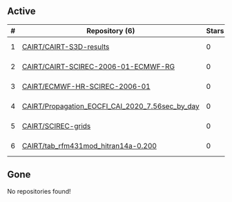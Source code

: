 ## Active
| # | Repository (6) | Stars | Last Modified |
| --- | --- | --- | --- |
| 1 | [CAIRT/CAIRT-S3D-results](https://atris.fz-juelich.de/CAIRT/CAIRT-S3D-results) | 0 | 2025-02-19 06:36:57+00:00 |
| 2 | [CAIRT/CAIRT-SCIREC-2006-01-ECMWF-RG](https://atris.fz-juelich.de/CAIRT/CAIRT-SCIREC-2006-01-ECMWF-RG) | 0 | 2024-09-21 13:59:42+00:00 |
| 3 | [CAIRT/ECMWF-HR-SCIREC-2006-01](https://atris.fz-juelich.de/CAIRT/ECMWF-HR-SCIREC-2006-01) | 0 | 2024-10-11 08:40:28+00:00 |
| 4 | [CAIRT/Propagation_EOCFI_CAI_2020_7.56sec_by_day](https://atris.fz-juelich.de/CAIRT/Propagation_EOCFI_CAI_2020_7.56sec_by_day) | 0 | 2024-10-21 18:26:31+00:00 |
| 5 | [CAIRT/SCIREC-grids](https://atris.fz-juelich.de/CAIRT/SCIREC-grids) | 0 | 2024-09-23 09:33:21+00:00 |
| 6 | [CAIRT/tab_rfm431mod_hitran14a-0.200](https://atris.fz-juelich.de/CAIRT/tab_rfm431mod_hitran14a-0.200) | 0 | 2024-09-25 10:15:58+00:00 |

## Gone
No repositories found!
